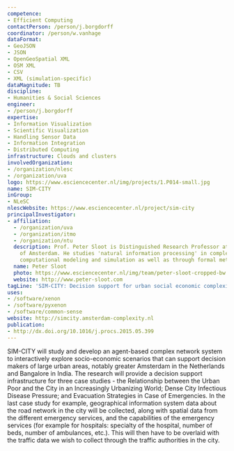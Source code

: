 ```yaml
---
competence:
- Efficient Computing
contactPerson: /person/j.borgdorff
coordinator: /person/w.vanhage
dataFormat:
- GeoJSON
- JSON
- OpenGeoSpatial XML
- OSM XML
- CSV
- XML (simulation-specific)
dataMagnitude: TB
discipline:
- Humanities & Social Sciences
engineer:
- /person/j.borgdorff
expertise:
- Information Visualization
- Scientific Visualization
- Handling Sensor Data
- Information Integration
- Distributed Computing
infrastructure: Clouds and clusters
involvedOrganization:
- /organization/nlesc
- /organization/uva
logo: https://www.esciencecenter.nl/img/projects/1.P014-small.jpg
name: SIM-CITY
inGroup:
- NLeSC
nlescWebsite: https://www.esciencecenter.nl/project/sim-city
principalInvestigator:
- affiliation:
  - /organization/uva
  - /organization/itmo
  - /organization/ntu
  description: Prof. Peter Sloot is Distinguished Research Professor at the University
    of Amsterdam. He studies 'natural information processing' in complex systems by
    computational modeling and simulation as well as through formal methods.
  name: Peter Sloot
  photo: https://www.esciencecenter.nl/img/team/peter-sloot-cropped-bw.jpg
  website: http://www.peter-sloot.com
tagLine: 'SIM-CITY: Decision support for urban social economic complexity'
uses:
- /software/xenon
- /software/pyxenon
- /software/common-sense
website: http://simcity.amsterdam-complexity.nl
publication:
- http://dx.doi.org/10.1016/j.procs.2015.05.399
---
```

SIM-CITY will study and develop an agent-based complex network system to interactively explore socio-economic scenarios that can support decision makers of large urban areas, notably greater Amsterdam in the Netherlands and Bangalore in India. The research will provide a decision support infrastructure for three case studies - the Relationship between the Urban Poor and the City in an Increasingly Urbanizing World; Dense City Infectious Disease Pressure; and Evacuation Strategies in Case of Emergencies. In the last case study for example, geographical information system data about the road network in the city will be collected, along with spatial data from the different emergency services, and the capabilities of the emergency services (for example for hospitals: specialty of the hospital, number of beds, number of ambulances, etc.). This will then have to be overlaid with the traffic data we wish to collect through the traffic authorities in the city.
